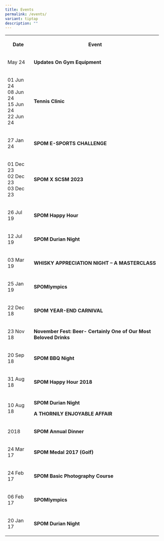 ```yaml
---
title: Events
permalink: /events/
variant: tiptap
description: ""
---
```

<table style="minWidth: 50px">
<colgroup>
<col>
<col>
</colgroup>
<tbody>
<tr>
<th rowspan="1" colspan="1">
<p>Date</p>
</th>
<th rowspan="1" colspan="1">
<p>Event</p>
</th>
</tr>
<tr>
<td rowspan="1" colspan="1">
<p>May 24</p>
</td>
<td rowspan="1" colspan="1">
<p><strong>Updates On Gym Equipment</strong>
</p>
</td>
</tr>
<tr>
<td rowspan="1" colspan="1">
<p>01 Jun 24
<br>08 Jun 24
<br>15 Jun 24
<br>22 Jun 24</p>
</td>
<td rowspan="1" colspan="1">
<p><strong>Tennis Clinic</strong>
</p>
</td>
</tr>
<tr>
<td rowspan="1" colspan="1">
<p>27 Jan 24</p>
</td>
<td rowspan="1" colspan="1">
<p><strong>SPOM E-SPORTS CHALLENGE</strong>
</p>
</td>
</tr>
<tr>
<td rowspan="1" colspan="1">
<p>01 Dec 23
<br>02 Dec 23
<br>03 Dec 23</p>
</td>
<td rowspan="1" colspan="1">
<p><strong>SPOM X SCSM 2023</strong>
</p>
</td>
</tr>
<tr>
<td rowspan="1" colspan="1">
<p>26 Jul 19</p>
</td>
<td rowspan="1" colspan="1">
<p><strong>SPOM Happy Hour</strong>
</p>
</td>
</tr>
<tr>
<td rowspan="1" colspan="1">
<p>12 Jul 19</p>
</td>
<td rowspan="1" colspan="1">
<p><strong>SPOM Durian Night</strong>
</p>
</td>
</tr>
<tr>
<td rowspan="1" colspan="1">
<p>03 Mar 19</p>
</td>
<td rowspan="1" colspan="1">
<p><strong>WHISKY APPRECIATION NIGHT – A MASTERCLASS</strong>
</p>
</td>
</tr>
<tr>
<td rowspan="1" colspan="1">
<p>25 Jan 19</p>
</td>
<td rowspan="1" colspan="1">
<p><strong>SPOMlympics</strong>
</p>
</td>
</tr>
<tr>
<td rowspan="1" colspan="1">
<p>22 Dec 18</p>
</td>
<td rowspan="1" colspan="1">
<p><strong>SPOM YEAR-END CARNIVAL</strong>
</p>
</td>
</tr>
<tr>
<td rowspan="1" colspan="1">
<p>23 Nov 18</p>
</td>
<td rowspan="1" colspan="1">
<p><strong>November Fest: Beer- Certainly One of Our Most Beloved Drinks</strong>
</p>
</td>
</tr>
<tr>
<td rowspan="1" colspan="1">
<p>20 Sep 18</p>
</td>
<td rowspan="1" colspan="1">
<p><strong>SPOM BBQ Night</strong>
</p>
</td>
</tr>
<tr>
<td rowspan="1" colspan="1">
<p>31 Aug 18</p>
</td>
<td rowspan="1" colspan="1">
<p><strong>SPOM Happy Hour 2018</strong>
</p>
</td>
</tr>
<tr>
<td rowspan="1" colspan="1">
<p>10 Aug 18</p>
</td>
<td rowspan="1" colspan="1">
<p><strong>SPOM Durian Night</strong>
</p>
<p><strong>A THORNILY ENJOYABLE AFFAIR</strong>
</p>
</td>
</tr>
<tr>
<td rowspan="1" colspan="1">
<p>2018</p>
</td>
<td rowspan="1" colspan="1">
<p><strong>SPOM Annual Dinner</strong>
</p>
</td>
</tr>
<tr>
<td rowspan="1" colspan="1">
<p>24 Mar 17</p>
</td>
<td rowspan="1" colspan="1">
<p><strong>SPOM Medal 2017 (Golf)</strong>
</p>
</td>
</tr>
<tr>
<td rowspan="1" colspan="1">
<p>24 Feb 17</p>
</td>
<td rowspan="1" colspan="1">
<p><strong>SPOM Basic Photography Course</strong>
</p>
</td>
</tr>
<tr>
<td rowspan="1" colspan="1">
<p>06 Feb 17</p>
</td>
<td rowspan="1" colspan="1">
<p><strong>SPOMlympics</strong>
</p>
</td>
</tr>
<tr>
<td rowspan="1" colspan="1">
<p>20 Jan 17</p>
</td>
<td rowspan="1" colspan="1">
<p><strong>SPOM Durian Night</strong>
</p>
</td>
</tr>
</tbody>
</table>
<p></p>